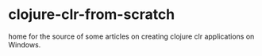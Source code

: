 # clojure-clr-from-scratch
home for the source of some articles on creating clojure clr applications on Windows.
